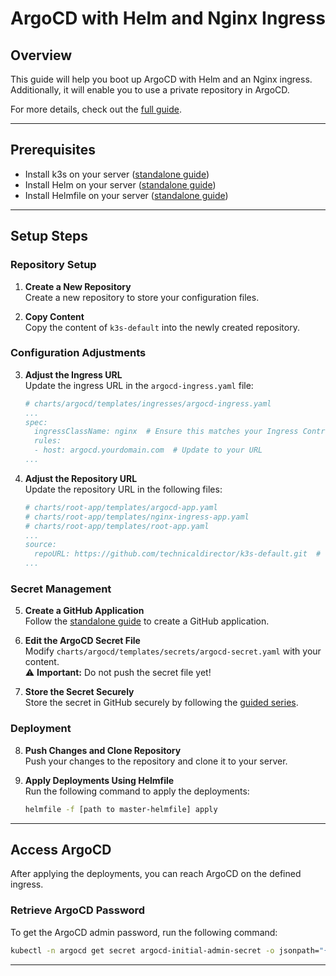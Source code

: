 # ArgoCD with Helm and Nginx Ingress

## Overview

This guide will help you boot up ArgoCD with Helm and an Nginx ingress. Additionally, it will enable you to use a private repository in ArgoCD.

For more details, check out the [full guide](url).

---

## Prerequisites

- Install k3s on your server ([standalone guide](url))
- Install Helm on your server ([standalone guide](url))
- Install Helmfile on your server ([standalone guide](url))

---

## Setup Steps

### Repository Setup

1. **Create a New Repository**  
   Create a new repository to store your configuration files.

2. **Copy Content**  
   Copy the content of `k3s-default` into the newly created repository.

### Configuration Adjustments

3. **Adjust the Ingress URL**  
   Update the ingress URL in the `argocd-ingress.yaml` file:
   ```yaml
   # charts/argocd/templates/ingresses/argocd-ingress.yaml
   ...
   spec:
     ingressClassName: nginx  # Ensure this matches your Ingress Controller
     rules:
     - host: argocd.yourdomain.com  # Update to your URL
   ...
   ```

4. **Adjust the Repository URL**  
   Update the repository URL in the following files:
   ```yaml
   # charts/root-app/templates/argocd-app.yaml
   # charts/root-app/templates/nginx-ingress-app.yaml
   # charts/root-app/templates/root-app.yaml
   ...
   source:
     repoURL: https://github.com/technicaldirector/k3s-default.git  # Update to your repository URL
   ...
   ```

### Secret Management

5. **Create a GitHub Application**  
   Follow the [standalone guide](url) to create a GitHub application.

6. **Edit the ArgoCD Secret File**  
   Modify `charts/argocd/templates/secrets/argocd-secret.yaml` with your content.\
   ⚠️ **Important:** Do not push the secret file yet!

7. **Store the Secret Securely**  
   Store the secret in GitHub securely by following the [guided series](url).

### Deployment

8. **Push Changes and Clone Repository**  
   Push your changes to the repository and clone it to your server.

9. **Apply Deployments Using Helmfile**  
   Run the following command to apply the deployments:
   ```sh
   helmfile -f [path to master-helmfile] apply
   ```

---

## Access ArgoCD

After applying the deployments, you can reach ArgoCD on the defined ingress.

### Retrieve ArgoCD Password

To get the ArgoCD admin password, run the following command:
```sh
kubectl -n argocd get secret argocd-initial-admin-secret -o jsonpath="{.data.password}" | base64 --decode
```

---
